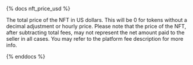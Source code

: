 {% docs nft_price_usd %}

The total price of the NFT in US dollars. This will be 0 for tokens without a decimal adjustment or hourly price. Please note that the price of the NFT, after subtracting total fees, may not represent the net amount paid to the seller in all cases. You may refer to the platform fee description for more info. 

{% enddocs %}